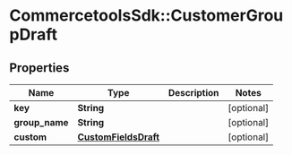 # CommercetoolsSdk::CustomerGroupDraft

## Properties
Name | Type | Description | Notes
------------ | ------------- | ------------- | -------------
**key** | **String** |  | [optional] 
**group_name** | **String** |  | [optional] 
**custom** | [**CustomFieldsDraft**](CustomFieldsDraft.md) |  | [optional] 

